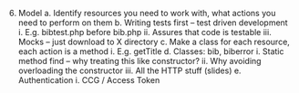 6.	Model
a.	Identify resources you need to work with, what actions you need to perform on them
b.	Writing tests first – test driven development
i.	E.g. bibtest.php before bib.php
ii.	Assures that code is testable
iii.	Mocks – just download to X directory
c.	Make a class for each resource, each action is a method
i.	E.g. getTitle
d.	Classes: bib, biberror
i.	Static method find – why treating this like constructor?
ii.	Why avoiding overloading the constructor
iii.	All the HTTP stuff (slides)
e.	Authentication
i.	CCG / Access Token
